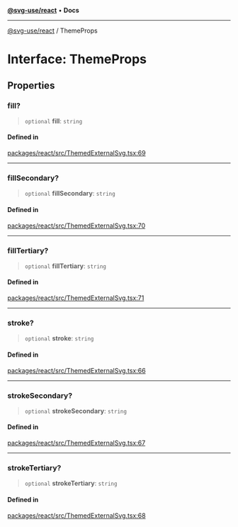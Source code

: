 [**@svg-use/react**](../README.md) • **Docs**

---

[@svg-use/react](../README.md) / ThemeProps

# Interface: ThemeProps

## Properties

### fill?

> `optional` **fill**: `string`

#### Defined in

[packages/react/src/ThemedExternalSvg.tsx:69](https://github.com/fpapado/svg-use/blob/ff656698129b7434fca4a9539e22e83ad215512f/packages/react/src/ThemedExternalSvg.tsx#L69)

---

### fillSecondary?

> `optional` **fillSecondary**: `string`

#### Defined in

[packages/react/src/ThemedExternalSvg.tsx:70](https://github.com/fpapado/svg-use/blob/ff656698129b7434fca4a9539e22e83ad215512f/packages/react/src/ThemedExternalSvg.tsx#L70)

---

### fillTertiary?

> `optional` **fillTertiary**: `string`

#### Defined in

[packages/react/src/ThemedExternalSvg.tsx:71](https://github.com/fpapado/svg-use/blob/ff656698129b7434fca4a9539e22e83ad215512f/packages/react/src/ThemedExternalSvg.tsx#L71)

---

### stroke?

> `optional` **stroke**: `string`

#### Defined in

[packages/react/src/ThemedExternalSvg.tsx:66](https://github.com/fpapado/svg-use/blob/ff656698129b7434fca4a9539e22e83ad215512f/packages/react/src/ThemedExternalSvg.tsx#L66)

---

### strokeSecondary?

> `optional` **strokeSecondary**: `string`

#### Defined in

[packages/react/src/ThemedExternalSvg.tsx:67](https://github.com/fpapado/svg-use/blob/ff656698129b7434fca4a9539e22e83ad215512f/packages/react/src/ThemedExternalSvg.tsx#L67)

---

### strokeTertiary?

> `optional` **strokeTertiary**: `string`

#### Defined in

[packages/react/src/ThemedExternalSvg.tsx:68](https://github.com/fpapado/svg-use/blob/ff656698129b7434fca4a9539e22e83ad215512f/packages/react/src/ThemedExternalSvg.tsx#L68)
